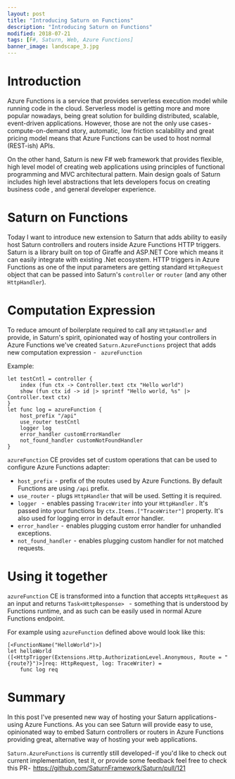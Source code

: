 ```yaml
---
layout: post
title: "Introducing Saturn on Functions"
description: "Introducing Saturn on Functions"
modified: 2018-07-21
tags: [F#, Saturn, Web, Azure Functions]
banner_image: landscape_3.jpg
---
```


# Introduction

Azure Functions is a service that provides serverless execution model while running code in the cloud. Serverless model is getting more and more popular nowadays, being great solution for building distributed, scalable, event-driven applications. However, those are not the only use cases - compute-on-demand story, automatic, low friction scalability and great pricing model means that Azure Functions can be used to host normal (REST-ish) APIs.

On the other hand, Saturn is new F# web framework that provides flexible, high level model of creating web applications using principles of functional programming and MVC architectural pattern. Main design goals of Saturn includes high level abstractions that lets developers focus on creating business code , and general developer experience.

<!--more-->

# Saturn on Functions

Today I want to introduce new extension to Saturn that adds ability to easily host Saturn controllers and routers inside Azure Functions HTTP triggers. Saturn is a library built on top of Giraffe and ASP.NET Core which means it can easily integrate with existing .Net ecosystem. HTTP triggers in Azure Functions as one of the input parameters are getting standard `HttpRequest` object that can be passed into Saturn's `controller` or `router` (and any other `HttpHandler`).

# Computation Expression

To reduce amount of boilerplate required to call any `HttpHandler` and provide, in Saturn's spirit, opinionated way of hosting your controllers in Azure Functions we've created `Saturn.AzureFunctions` project that adds new computation expression  - ` azureFunction`

Example:

```
let testCntl = controller {
    index (fun ctx -> Controller.text ctx "Hello world")
    show (fun ctx id -> id |> sprintf "Hello world, %s" |> Controller.text ctx)
}
let func log = azureFunction {
    host_prefix "/api"
    use_router testCntl
    logger log
    error_handler customErrorHandler
    not_found_handler customNotFoundHandler
}
```

`azureFunction` CE provides set of custom operations that can be used to configure Azure Functions adapter:
* `host_prefix`  -  prefix of the routes used by Azure Functions. By default Functions are using `/api` prefix.
* `use_router`  -  plugs `HttpHandler` that will be used. Setting it is required.
* `logger ` -  enables passing `TraceWriter` into your `HttpHandler` . It's passed into your functions by `ctx.Items.["TraceWriter"]` property. It's also used for logging error in default error handler.
* `error_handler`  -  enables plugging custom error handler for unhandled exceptions.
* `not_found_handler`  -  enables plugging custom handler for not matched requests.

# Using it together

`azureFunction` CE is transformed into a function that accepts `HttpRequest` as an input and returns `Task<HttpResponse> ` -  something that is understood by Functions runtime, and as such can be easily used in normal Azure Functions endpoint.

For example using `azureFunction` defined above would look like this:

```
[<FunctionName("HelloWorld")>]
let helloWorld ([<HttpTrigger(Extensions.Http.AuthorizationLevel.Anonymous, Route = "{route?}")>]req: HttpRequest, log: TraceWriter) =
    func log req
```

# Summary

In this post I've presented new way of hosting your Saturn applications - using Azure Functions. As you can see Saturn will provide easy to use, opinionated way to embed Saturn controllers or routers in Azure Functions providing great, alternative way of hosting your web applications. 

`Saturn.AzureFunctions` is currently still developed - if you'd like to check out current implementation, test it, or provide some feedback feel free to check this PR -  https://github.com/SaturnFramework/Saturn/pull/121